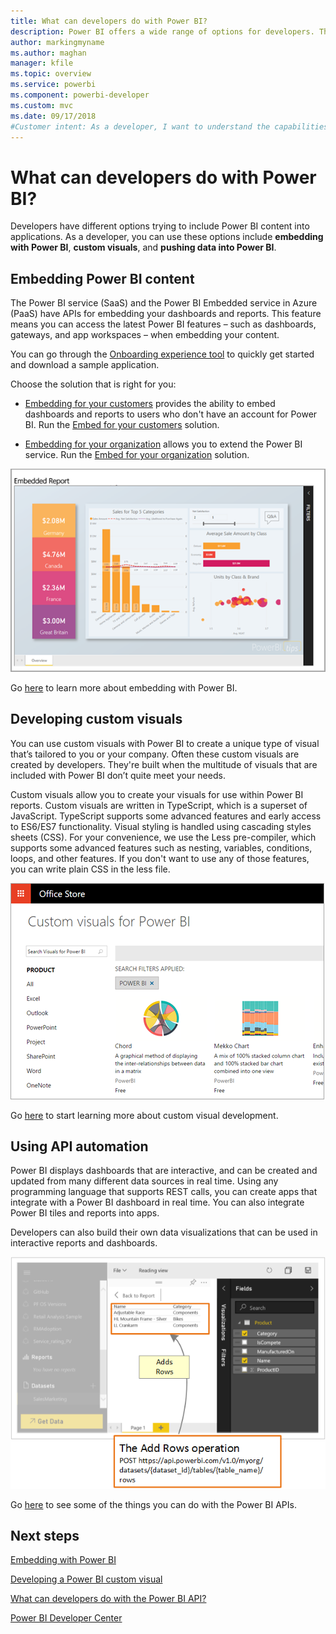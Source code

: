 ```yaml
---
title: What can developers do with Power BI?
description: Power BI offers a wide range of options for developers. This ranges from embedding to custom visuals and streaming datasets.
author: markingmyname
ms.author: maghan
manager: kfile
ms.topic: overview
ms.service: powerbi
ms.component: powerbi-developer
ms.custom: mvc
ms.date: 09/17/2018
#Customer intent: As a developer, I want to understand the capabilities of Power BI, so I have enough info to determine which Power BI developer features to use.
---
```


# What can developers do with Power BI?

Developers have different options trying to include Power BI content into applications. As a developer, you can use these options include **embedding with Power BI**, **custom visuals**, and **pushing data into Power BI**.

## Embedding Power BI content

The Power BI service (SaaS) and the Power BI Embedded service in Azure (PaaS) have APIs for embedding your dashboards and reports. This feature means you can access the latest Power BI features – such as dashboards, gateways, and app workspaces – when embedding your content.

You can go through the [Onboarding experience tool](https://aka.ms/embedsetup) to quickly get started and download a sample application.

Choose the solution that is right for you:

* [Embedding for your customers](embedding.md#embedding-for-your-customers) provides the ability to embed dashboards and reports to users who don't have an account for Power BI. Run the [Embed for your customers](https://aka.ms/embedsetup/AppOwnsData) solution.

* [Embedding for your organization](embedding.md#embedding-for-your-organization) allows you to extend the Power BI service. Run the [Embed for your organization](https://aka.ms/embedsetup/UserOwnsData) solution.

![PBIE sample](media/what-can-you-do/what-can-you-do-02.png)

Go [here](embedding.md) to learn more about embedding with Power BI.

## Developing custom visuals

You can use custom visuals with Power BI to create a unique type of visual that’s tailored to you or your company. Often these custom visuals are created by developers. They're built when the multitude of visuals that are included with Power BI don’t quite meet your needs.

Custom visuals allow you to create your visuals for use within Power BI reports. Custom visuals are written in TypeScript, which is a superset of JavaScript. TypeScript supports some advanced features and early access to ES6/ES7 functionality. Visual styling is handled using cascading styles sheets (CSS). For your convenience, we use the Less pre-compiler, which supports some advanced features such as nesting, variables, conditions, loops, and other features. If you don't want to use any of those features, you can write plain CSS in the less file.

![CV sample](media/what-can-you-do/powerbi-custom-visual-store.png)

Go [here](https://microsoft.github.io/PowerBI-visuals/docs/overview/) to start learning more about custom visual development.

## Using API automation

Power BI displays dashboards that are interactive, and can be created and updated from many different data sources in real time. Using any programming language that supports REST calls, you can create apps that integrate with a Power BI dashboard in real time. You can also integrate Power BI tiles and reports into apps.

Developers can also build their own data visualizations that can be used in interactive reports and dashboards.

![Push data sample](media/what-can-you-do/powerbi-push-data.png)

Go [here](overview-of-power-bi-rest-api.md) to see some of the things you can do with the Power BI APIs.

## Next steps 

[Embedding with Power BI](embedding.md)  

[Developing a Power BI custom visual](https://microsoft.github.io/PowerBI-visuals/docs/step-by-step-lab/developing-a-power-bi-custom-visual/)

[What can developers do with the Power BI API?](overview-of-power-bi-rest-api.md)

[Power BI Developer Center](https://powerbi.microsoft.com/developers/)
